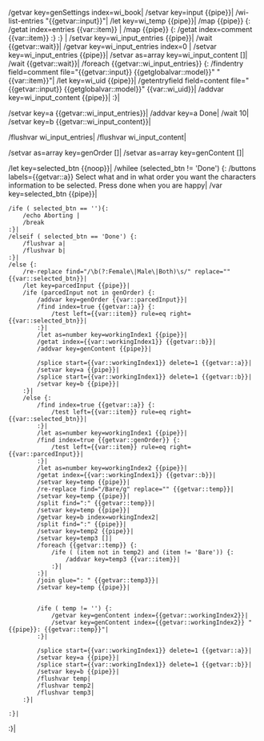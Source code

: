 /getvar key=genSettings index=wi_book|
/setvar key=input {{pipe}}|
/wi-list-entries "{{getvar::input}}"|
/let key=wi_temp {{pipe}}|
/map {{pipe}} {:
	/getat index=entries {{var::item}} |
	/map {{pipe}} {:
		/getat index=comment {{var::item}}
	:}
:} |
/setvar key=wi_input_entries {{pipe}}|
/wait {{getvar::wait}}|
/getvar key=wi_input_entries index=0 |
/setvar key=wi_input_entries {{pipe}}|
/setvar as=array key=wi_input_content []|
/wait {{getvar::wait}}|
/foreach {{getvar::wi_input_entries}} {:
	/findentry field=comment file="{{getvar::input}} {{getglobalvar::model}}" "{{var::item}}"|
	/let key=wi_uid {{pipe}}|
	/getentryfield field=content file="{{getvar::input}} {{getglobalvar::model}}" {{var::wi_uid}}|
	/addvar key=wi_input_content {{pipe}}|
:}|

/setvar key=a {{getvar::wi_input_entries}}|
/addvar key=a Done|
/wait 10|
/setvar key=b {{getvar::wi_input_content}}|

/flushvar wi_input_entries|
/flushvar wi_input_content|

/setvar as=array key=genOrder []|
/setvar as=array key=genContent []|

/let key=selected_btn {{noop}}|
/whilee (selected_btn != 'Done') {:
	/buttons labels={{getvar::a}} Select what and in what order you want the characters information to be selected. Press done when you are happy|
	/var key=selected_btn {{pipe}}|

	/ife ( selected_btn == ''){:
		/echo Aborting |
		/break
	:}|
	/elseif ( selected_btn == 'Done') {:
		/flushvar a|
		/flushvar b|
	:}|
	/else {:
		/re-replace find="/\b(?:Female\|Male\|Both)\s/" replace="" {{var::selected_btn}}|
		/let key=parcedInput {{pipe}}|
		/ife (parcedInput not in genOrder) {:
			/addvar key=genOrder {{var::parcedInput}}|
			/find index=true {{getvar::a}} {:
				/test left={{var::item}} rule=eq right={{var::selected_btn}}|
			:}|
			/let as=number key=workingIndex1 {{pipe}}|
			/getat index={{var::workingIndex1}} {{getvar::b}}|
			/addvar key=genContent {{pipe}}|
			
			/splice start={{var::workingIndex1}} delete=1 {{getvar::a}}|
			/setvar key=a {{pipe}}|
			/splice start={{var::workingIndex1}} delete=1 {{getvar::b}}|
			/setvar key=b {{pipe}}|
		:}|
		/else {:
			/find index=true {{getvar::a}} {:
				/test left={{var::item}} rule=eq right={{var::selected_btn}}|
			:}|
			/let as=number key=workingIndex1 {{pipe}}|
			/find index=true {{getvar::genOrder}} {:
				/test left={{var::item}} rule=eq right={{var::parcedInput}}|
			:}|
			/let as=number key=workingIndex2 {{pipe}}|
			/getat index={{var::workingIndex1}} {{getvar::b}}|
			/setvar key=temp {{pipe}}|
			/re-replace find="/Bare/g" replace="" {{getvar::temp}}|
			/setvar key=temp {{pipe}}|
			/split find=":" {{getvar::temp}}|
			/setvar key=temp {{pipe}}|
			/getvar key=b index=workingIndex2|
			/split find=":" {{pipe}}|
			/setvar key=temp2 {{pipe}}|
			/setvar key=temp3 []|
			/foreach {{getvar::temp}} {:
				/ife ( (item not in temp2) and (item != 'Bare')) {:
					/addvar key=temp3 {{var::item}}|
				:}|
			:}|
			/join glue=": " {{getvar::temp3}}|
			/setvar key=temp {{pipe}}|
			
			
			/ife ( temp != '') {:
				/getvar key=genContent index={{getvar::workingIndex2}}|
				/setvar key=genContent index={{getvar::workingIndex2}} "{{pipe}}: {{getvar::temp}}"|
			:}|
			
			/splice start={{var::workingIndex1}} delete=1 {{getvar::a}}|
			/setvar key=a {{pipe}}|
			/splice start={{var::workingIndex1}} delete=1 {{getvar::b}}|
			/setvar key=b {{pipe}}|
			/flushvar temp|
			/flushvar temp2|
			/flushvar temp3|
		:}|
		
	:}|
:}|